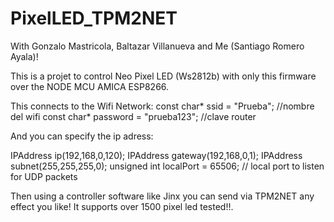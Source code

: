 # PixelLED_TPM2NET
With Gonzalo Mastricola, Baltazar Villanueva and Me (Santiago Romero Ayala)!

This is a projet to control Neo Pixel LED (Ws2812b) with only this firmware over the NODE MCU AMICA ESP8266.

This connects to the Wifi Network:
const char* ssid     = "Prueba";  //nombre del wifi
const char* password = "prueba123"; //clave router

And you can specify the ip adress:

IPAddress ip(192,168,0,120);
IPAddress gateway(192,168,0,1);
IPAddress subnet(255,255,255,0);
unsigned int localPort = 65506;      // local port to listen for UDP packets

Then using a controller software like Jinx you can send via TPM2NET any effect you like!
It supports over 1500 pixel led tested!!. 
